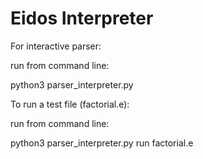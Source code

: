 # Eidos Interpreter

For interactive parser:

run from command line:

python3 parser_interpreter.py

To run a test file (factorial.e):

run from command line:

python3 parser_interpreter.py run factorial.e

